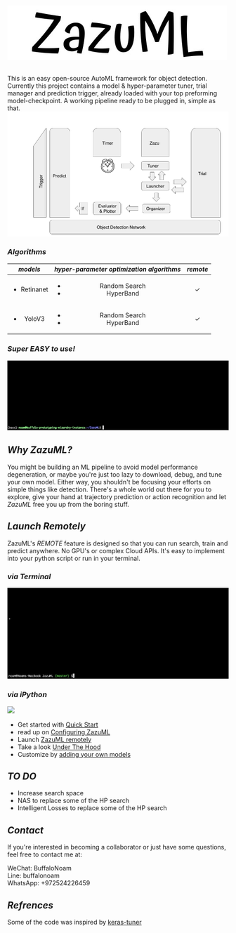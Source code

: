 ![Logo](./images/ZazuML.jpeg)
<br/><br/>   

This is an easy open-source AutoML framework for object detection. Currently this project contains a 
model & hyper-parameter tuner, trial manager and prediction trigger, already loaded with your top preforming 
model-checkpoint. A working pipeline ready to be plugged in, simple as that.
![](./images/zazuml_diagram.png)
### *Algorithms*

| *models* | *hyper-parameter optimization algorithms* | *remote*
| :----:         |     :----:      |    :----:      |
|  <ul><li>Retinanet</li></ul>    | <ul><li>Random Search</li><li>HyperBand</li></ul>     | &#10003; |
|  <ul><li>YoloV3</li></ul>    | <ul><li>Random Search</li><li>HyperBand</li></ul>     | &#10003; |
### *Super EASY to use!*

![](./images/running_zazu_search2.gif)  

## *Why ZazuML?*
You might be building an ML pipeline to avoid model performance degeneration, or maybe you're just too lazy to download, 
debug, and tune your own model. Either way, you shouldn't be focusing your efforts on simple things like detection. There's
a whole world out there for you to explore, give your hand at trajectory prediction or action recognition and let *ZazuML*
free you up from the boring stuff.

## *Launch Remotely*
ZazuML's *REMOTE* feature is designed so that you can run search, train and predict anywhere. No GPU's or complex Cloud APIs.
It's easy to implement into your python script or run in your terminal.

### *via Terminal* 
![](./images/zazu_remote_search.gif)

### *via iPython*
![](./images/zazu_via_sdk.gif)

- Get started with [Quick Start](DOCS/GETTINGSTARTED.md)
- read up on [Configuring ZazuML](DOCS/CONFIGURINGZAZU.md)
- Launch [ZazuML remotely](DOCS/REMOTEZAZU.md)
- Take a look [Under The Hood](DOCS/UNDERTHEHOOD.md)
- Customize by [adding your own models](DOCS/ADDINGMODELS.md)


## *TO DO*

- Increase search space
- NAS to replace some of the HP search
- Intelligent Losses to replace some of the HP search

## *Contact*

If you're interested in becoming a collaborator or just have some questions, feel free to contact me at:

WeChat: BuffaloNoam   
Line: buffalonoam   
WhatsApp: +972524226459   

## *Refrences*

Some of the code was inspired by [keras-tuner](https://github.com/keras-team/keras-tuner)